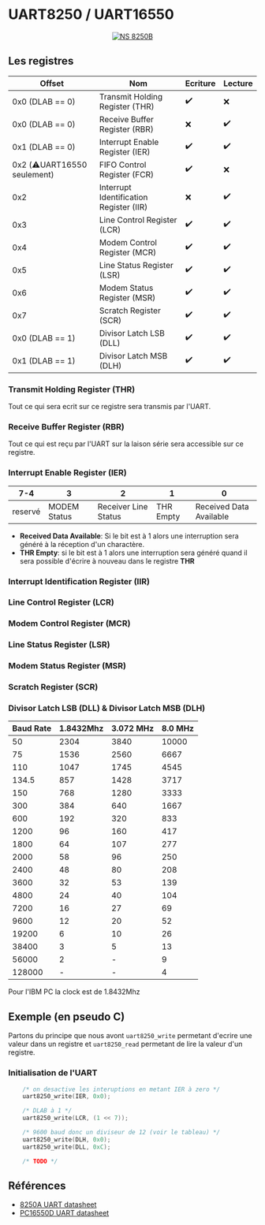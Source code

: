 # UART8250 / UART16550

<div align="center">

[![NS 8250B](https://upload.wikimedia.org/wikipedia/commons/c/ce/UART_chip_NS_8250B.jpg)](https://commons.wikimedia.org/wiki/File:UART_chip_NS_8250B.jpg)

</div>

## Les registres

| Offset           |  Nom                                    | Ecriture  | Lecture |
| -----------------|-----------------------------------------|-----------|---------|
| 0x0 (DLAB == 0)  | Transmit Holding Register (THR)         | ✔️        | ❌     |
| 0x0 (DLAB == 0)  | Receive Buffer Register (RBR)           | ❌        | ✔️     |
| 0x1 (DLAB == 0)  | Interrupt Enable Register (IER)         | ✔️        | ✔️     |
| 0x2 (⚠️UART16550 seulement) | FIFO Control Register (FCR)             | ✔️        | ❌     |
| 0x2              | Interrupt Identification Register (IIR) | ❌        | ✔️     |
| 0x3              | Line Control Register (LCR)             | ✔️        | ✔️     |
| 0x4              | Modem Control Register (MCR)            | ✔️        | ✔️     |
| 0x5              | Line Status Register (LSR)              | ✔️        | ✔️     |
| 0x6              | Modem Status Register (MSR)             | ✔️        | ✔️     |
| 0x7              | Scratch Register (SCR)                  | ✔️        | ✔️     |
| 0x0 (DLAB == 1)  | Divisor Latch LSB (DLL)                 | ✔️        | ✔️     |
| 0x1 (DLAB == 1)  | Divisor Latch MSB (DLH)                 | ✔️        | ✔️     |

### Transmit Holding Register (THR)

Tout ce qui sera ecrit sur ce registre sera transmis par l'UART.

### Receive Buffer Register (RBR)

Tout ce qui est reçu par l'UART sur la laison série sera accessible sur ce registre.

### Interrupt Enable Register (IER)

| 7-4     | 3            | 2                    | 1         | 0                       |
|---------|--------------|----------------------|-----------|-------------------------|
| reservé | MODEM Status | Receiver Line Status | THR Empty | Received Data Available |

- **__Received Data Available__**: Si le bit est à 1 alors une interruption sera généré à la réception d'un charactère.
- **__THR Empty__**: si le bit est à 1 alors une interruption sera généré quand il sera possible d'écrire à nouveau dans le registre **THR**

### Interrupt Identification Register (IIR)

### Line Control Register (LCR)

### Modem Control Register (MCR)

### Line Status Register (LSR)

### Modem Status Register (MSR)

### Scratch Register (SCR)

### Divisor Latch LSB (DLL) & Divisor Latch MSB (DLH)

| Baud Rate | 1.8432Mhz | 3.072 MHz | 8.0 MHz |
|-----------|-----------|-----------|---------|
| 50        | 2304      | 3840      | 10000   |
| 75        | 1536      | 2560      | 6667    |
| 110       | 1047      | 1745      | 4545    |
| 134.5     | 857       | 1428      | 3717    |
| 150       | 768       | 1280      | 3333    |
| 300       | 384       | 640       | 1667    |
| 600       | 192       | 320       | 833     |
| 1200      | 96        | 160       | 417     |
| 1800      | 64        | 107       | 277     |
| 2000      | 58        | 96        | 250     |
| 2400      | 48        | 80        | 208     |
| 3600      | 32        | 53        | 139     |
| 4800      | 24        | 40        | 104     |
| 7200      | 16        | 27        | 69      |
| 9600      | 12        | 20        | 52      |
| 19200     | 6         | 10        | 26      |
| 38400     | 3         | 5         | 13      |
| 56000     | 2         | -         | 9       |
| 128000    | -         | -         | 4       |

Pour l'IBM PC la clock est de 1.8432Mhz

## Exemple (en pseudo C)

Partons du principe que nous avont `uart8250_write` permetant d'ecrire une valeur dans un registre et `uart8250_read` permetant de lire la valeur d'un registre.

### Initialisation de l'UART

```c
    /* on desactive les interuptions en metant IER à zero */
    uart8250_write(IER, 0x0);

    /* DLAB à 1 */
    uart8250_write(LCR, (1 << 7));

    /* 9600 baud donc un diviseur de 12 (voir le tableau) */
    uart8250_write(DLH, 0x0);
    uart8250_write(DLL, 0xC);

    /* TODO */
```

## Références

- [8250A UART datasheet](https://web.archive.org/web/20160503070506/http://archive.pcjs.org/pubs/pc/datasheets/8250A-UART.pdf)
- [PC16550D UART datasheet](https://web.archive.org/web/20180826215135/http://www.ti.com/lit/ds/symlink/pc16550d.pdf)